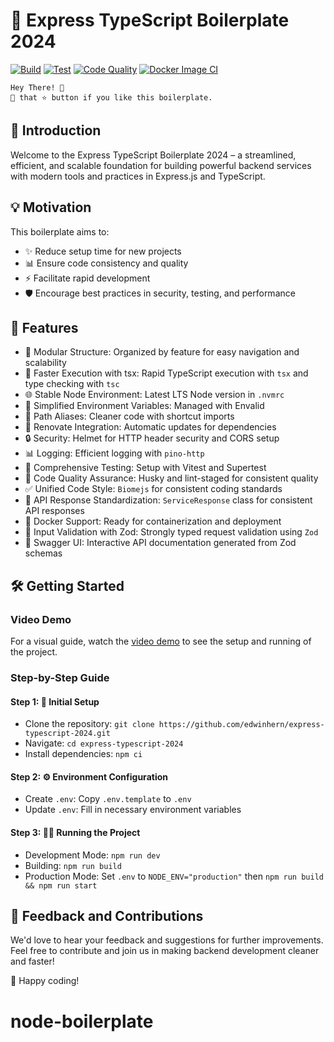 # 🚀 Express TypeScript Boilerplate 2024

[![Build](https://github.com/edwinhern/express-typescript-2024/actions/workflows/build.yml/badge.svg)](https://github.com/edwinhern/express-typescript-2024/actions/workflows/build.yml)
[![Test](https://github.com/edwinhern/express-typescript-2024/actions/workflows/test.yml/badge.svg)](https://github.com/edwinhern/express-typescript-2024/actions/workflows/test.yml)
[![Code Quality](https://github.com/edwinhern/express-typescript-2024/actions/workflows/code-quality.yml/badge.svg)](https://github.com/edwinhern/express-typescript-2024/actions/workflows/code-quality.yml)
[![Docker Image CI](https://github.com/edwinhern/express-typescript-2024/actions/workflows/docker-image.yml/badge.svg)](https://github.com/edwinhern/express-typescript-2024/actions/workflows/docker-image.yml)

``` code
Hey There! 🙌 
🤾 that ⭐️ button if you like this boilerplate. 
```

## 🌟 Introduction

Welcome to the Express TypeScript Boilerplate 2024 – a streamlined, efficient, and scalable foundation for building powerful backend services with modern tools and practices in Express.js and TypeScript.

## 💡 Motivation

This boilerplate aims to:

- ✨ Reduce setup time for new projects
- 📊 Ensure code consistency and quality
- ⚡  Facilitate rapid development
- 🛡️ Encourage best practices in security, testing, and performance

## 🚀 Features

- 📁 Modular Structure: Organized by feature for easy navigation and scalability
- 💨 Faster Execution with tsx: Rapid TypeScript execution with `tsx` and type checking with `tsc`
- 🌐 Stable Node Environment: Latest LTS Node version in `.nvmrc`
- 🔧 Simplified Environment Variables: Managed with Envalid
- 🔗 Path Aliases: Cleaner code with shortcut imports
- 🔄 Renovate Integration: Automatic updates for dependencies
- 🔒 Security: Helmet for HTTP header security and CORS setup
- 📊 Logging: Efficient logging with `pino-http`
- 🧪 Comprehensive Testing: Setup with Vitest and Supertest
- 🔑 Code Quality Assurance: Husky and lint-staged for consistent quality
- ✅ Unified Code Style: `Biomejs` for consistent coding standards
- 📃 API Response Standardization: `ServiceResponse` class for consistent API responses
- 🐳 Docker Support: Ready for containerization and deployment
- 📝 Input Validation with Zod: Strongly typed request validation using `Zod`
- 🧩 Swagger UI: Interactive API documentation generated from Zod schemas

## 🛠️ Getting Started

### Video Demo

For a visual guide, watch the [video demo](https://github.com/user-attachments/assets/b1698dac-d582-45a0-8d61-31131732b74e) to see the setup and running of the project.

### Step-by-Step Guide

#### Step 1: 🚀 Initial Setup

- Clone the repository: `git clone https://github.com/edwinhern/express-typescript-2024.git`
- Navigate: `cd express-typescript-2024`
- Install dependencies: `npm ci`

#### Step 2: ⚙️ Environment Configuration

- Create `.env`: Copy `.env.template` to `.env`
- Update `.env`: Fill in necessary environment variables

#### Step 3: 🏃‍♂️ Running the Project

- Development Mode: `npm run dev`
- Building: `npm run build`
- Production Mode: Set `.env` to `NODE_ENV="production"` then `npm run build && npm run start`

## 🤝 Feedback and Contributions

We'd love to hear your feedback and suggestions for further improvements. Feel free to contribute and join us in making backend development cleaner and faster!

🎉 Happy coding!
# node-boilerplate
